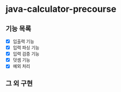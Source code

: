 # java-calculator-precourse

## 기능 목록
- [x] 입출력 기능
- [x] 입력 파싱 기능
- [x] 입력 검증 기능
- [x] 덧셈 기능
- [x] 예외 처리

## 그 외 구현
